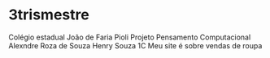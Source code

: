 # 3trismestre
Colégio estadual João de Faria Pioli
Projeto Pensamento Computacional
Alexndre Roza de Souza Henry Souza
1C
Meu site é sobre vendas de roupa 
